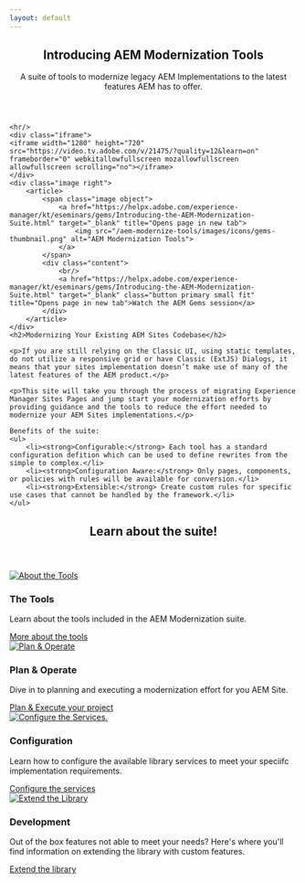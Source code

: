 ```yaml
---
layout: default
---
```


<section>
    <header class="main">
        <h1>Introducing AEM Modernization Tools</h1>
        <p>A suite of tools to modernize legacy AEM Implementations to the latest features AEM has to offer.</p>
    </header>
        
    <hr/>
    <div class="iframe">
    <iframe width="1280" height="720" src="https://video.tv.adobe.com/v/21475/?quality=12&learn=on" frameborder="0" webkitallowfullscreen mozallowfullscreen allowfullscreen scrolling="no"></iframe>
    </div>
    <div class="image right">
        <article>
            <span class="image object">
                <a href="https://helpx.adobe.com/experience-manager/kt/eseminars/gems/Introducing-the-AEM-Modernization-Suite.html" target="_blank" title="Opens page in new tab">
                    <img src="/aem-modernize-tools/images/icons/gems-thumbnail.png" alt="AEM Modernization Tools">
                </a>
            </span>
            <div class="content">
                <br/>
                <a href="https://helpx.adobe.com/experience-manager/kt/eseminars/gems/Introducing-the-AEM-Modernization-Suite.html" target="_blank" class="button primary small fit" title="Opens page in new tab">Watch the AEM Gems session</a>
            </div>
        </article>
    </div>
    <h2>Modernizing Your Existing AEM Sites Codebase</h2>
    
    <p>If you are still relying on the Classic UI, using static templates, do not utilize a responsive grid or have Classic (ExtJS) Dialogs, it means that your sites implementation doesn’t make use of many of the latest features of the AEM product.</p> 
    
    <p>This site will take you through the process of migrating Experience Manager Sites Pages and jump start your modernization efforts by providing guidance and the tools to reduce the effort needed to modernize your AEM Sites implementations.</p>

    Benefits of the suite:
    <ul>
        <li><strong>Configurable:</strong> Each tool has a standard configuration defition which can be used to define rewrites from the simple to complex.</li>
        <li><strong>Configuration Aware:</strong> Only pages, components, or policies with rules will be available for conversion.</li>
        <li><strong>Extensible:</strong> Create custom rules for specific use cases that cannot be handled by the framework.</li>
    </ul>
</section>

<!-- Section -->
<section>
    <header class="major">
        <h2>Learn about the suite!</h2>
    </header>
    <div class="features">
        <article>
            <a href="{{ site.baseurl }}/pages/tools.html" class="image left">
                <img src="{{ site.baseurl }}/images/icons/tools.svg" alt="About the Tools" />
            </a>
            <div class="content">
                <h3>The Tools</h3>
                <p>Learn about the tools included in the AEM Modernization suite.</p>
                <a href="{{ site.baseurl }}/pages/tools.html" class="button primary small">More about the tools</a>
            </div>
        </article>
        <article>
            <a href="{{ site.baseurl }}/pages/plan-operate.html" class="image left">
                <img src="{{ site.baseurl }}/images/icons/plan-and-operate.svg" alt="Plan & Operate" />
            </a>
            <div class="content">
                <h3>Plan &amp; Operate</h3>
                <p>Dive in to planning and executing a modernization effort for you AEM Site.</p>
                <a href="{{ site.baseurl }}/pages/plan-operate.html" class="button primary small">Plan &amp; Execute your project</a>
            </div>
        </article>
        <article>
            <a href="{{ site.baseurl }}/pages/configuration.html" class="image left">
                <img src="{{ site.baseurl }}/images/icons/configuration.svg" alt="Configure the Services." />
            </a>
            <div class="content">
                <h3>Configuration</h3>
                <p>Learn how to configure the available library services to meet your speciifc implementation requirements.</p>
                <a href="{{ site.baseurl }}/pages/configuration.html" class="button primary small">Configure the services</a>
            </div>
        </article>
        <article>
            <a href="{{ site.baseurl }}/pages/development.html" class="image left">
                <img src="{{ site.baseurl }}/images/icons/development.svg" alt="Extend the Library" />
            </a>
            <div class="content">
                <h3>Development</h3>
                <p>Out of the box features not able to meet your needs? Here's where you'll find information on extending the library with custom features.</p>
                <a href="{{ site.baseurl }}/pages/development.html" class="button primary small">Extend the library</a>
            </div>
        </article>
    </div>
</section>

        
    
